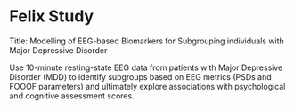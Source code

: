 # Felix Study

Title: Modelling of EEG-based Biomarkers for Subgrouping individuals with Major Depressive Disorder 

Use 10-minute resting-state EEG data from patients with Major Depressive Disorder (MDD) to identify subgroups based on EEG metrics (PSDs and FOOOF parameters) and ultimately explore associations with psychological and cognitive assessment scores.

